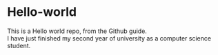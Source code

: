 # Hello-world
This is a Hello world repo, from the Github guide. <br>
I have just finished my second year of university as a computer science student.
